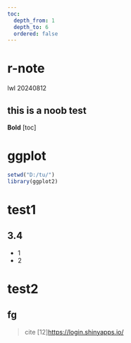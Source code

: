 ```yaml
---
toc:
  depth_from: 1
  depth_to: 6
  ordered: false
---
```

# r-note
lwl 20240812


## this is a noob test


**Bold**
[toc]
# ggplot
```R
setwd("D:/tu/")
library(ggplot2)
```
# test1
## 3.4
- 1
- 2
# test2
## fg
>cite
>[12]https://login.shinyapps.io/
